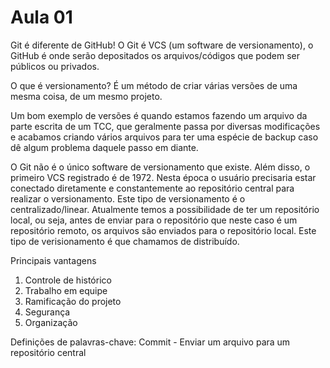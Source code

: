 # Aula 01

Git é diferente de GitHub! O Git é VCS (um software de versionamento), o GitHub é onde serão depositados os arquivos/códigos que podem ser públicos ou privados.

O que é versionamento?
É um método de criar várias versões de uma mesma coisa, de um mesmo projeto.

Um bom exemplo de versões é quando estamos fazendo um arquivo da parte escrita de um TCC, que geralmente passa por diversas modificações e acabamos criando vários arquivos para ter uma espécie de backup caso dê algum problema daquele passo em diante.

O Git não é o único software de versionamento que existe. Além disso, o primeiro VCS registrado é de 1972. Nesta época o usuário precisaria estar conectado diretamente e constantemente ao repositório central para realizar o versionamento. Este tipo de versionamento é o centralizado/linear.
Atualmente temos a possibilidade de ter um repositório local, ou seja, antes de enviar para o repositório que neste caso é um repositório remoto, os arquivos são enviados para o repositório local. Este tipo de verisionamento é que chamamos de distribuído.


Principais vantagens
1. Controle de histórico
2. Trabalho em equipe
3. Ramificação do projeto
4. Segurança
5. Organização

Definições de palavras-chave:
Commit - Enviar um arquivo para um repositório central
